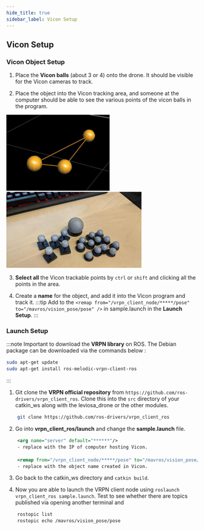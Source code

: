 ```yaml
---
hide_title: true
sidebar_label: Vicon Setup
---
```


## Vicon Setup

### Vicon Object Setup 

1. Place the **Vicon balls** (about 3 or 4) onto the drone. It should be visible for the Vicon cameras to track.

2. Place the object into the Vicon tracking area, and someone at the computer should be able to see the various points of the vicon balls in the program.

![](./vicon/assets/viconballs-autox200.jpg) ![](./vicon/assets/Motion-Capture-Markers-autox200.jpg)

3. **Select all** the Vicon trackable points by `ctrl` or `shift` and clicking all the points in the area. 

4. Create a **name** for the object, and add it into the Vicon program and track it.
:::tip
Add to the `<remap from="/vrpn_client_node/*****/pose" to="/mavros/vision_pose/pose" />` in sample.launch in the **Launch Setup**.
:::

### Launch Setup

:::note 
Important to download the **VRPN library** on ROS. The Debian package can be downloaded via the commands below :
``` bash
sudo apt-get update
sudo apt-get install ros-melodic-vrpn-client-ros
```
:::

1. Git clone the **VRPN official repository** from `https://github.com/ros-drivers/vrpn_client_ros`. Clone this into the `src` directory of your catkin_ws along with the leviosa_drone or the other modules.
``` bash
    git clone https://github.com/ros-drivers/vrpn_client_ros
```

2. Go into **vrpn_client_ros/launch** and change the **sample.launch** file. 

``` xml
    <arg name="server" default="******"/> 
    - replace with the IP of computer hosting Vicon.

    <remap from="/vrpn_client_node/*****/pose" to="/mavros/vision_pose/pose" /> 
    - replace with the object name created in Vicon.
```
3. Go back to the catkin_ws directory and `catkin build`.

4. Now you are able to launch the VRPN client node using `roslaunch vrpn_client_ros sample.launch`. Test to see whether there are topics published via opening another terminal and 
``` bash
    rostopic list 
    rostopic echo /mavros/vision_pose/pose
```
